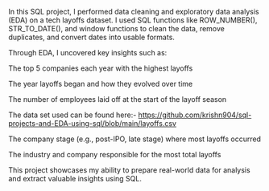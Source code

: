 In this SQL project, I performed data cleaning and exploratory data analysis (EDA) on a tech layoffs dataset. I used SQL functions like ROW_NUMBER(), STR_TO_DATE(), and window functions to clean the data, remove duplicates, and convert dates into usable formats.

Through EDA, I uncovered key insights such as:

The top 5 companies each year with the highest layoffs

The year layoffs began and how they evolved over time

The number of employees laid off at the start of the layoff season

The data set used can be found here:-
https://github.com/krishn904/sql-projects-and-EDA-using-sql/blob/main/layoffs.csv



The company stage (e.g., post-IPO, late stage) where most layoffs occurred

The industry and company responsible for the most total layoffs

This project showcases my ability to prepare real-world data for analysis and extract valuable insights using SQL.
